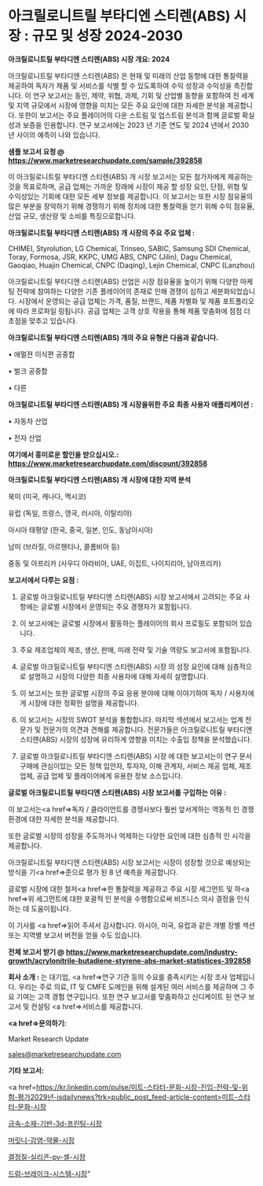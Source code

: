 # 아크릴로니트릴 부타디엔 스티렌(ABS) 시장 : 규모 및 성장 2024-2030

<strong>아크릴로니트릴 부타디엔 스티렌(ABS) 시장 개요: 2024</strong>

아크릴로니트릴 부타디엔 스티렌(ABS) 은 현재 및 미래의 산업 동향에 대한 통찰력을 제공하여 독자가 제품 및 서비스를 식별 할 수 있도록하여 수익 성장과 수익성을 촉진합니다. 이 연구 보고서는 동인, 제약, 위협, 과제, 기회 및 산업별 동향을 포함하여 전 세계 및 지역 규모에서 시장에 영향을 미치는 모든 주요 요인에 대한 자세한 분석을 제공합니다. 또한이 보고서는 주요 플레이어의 다운 스트림 및 업스트림 분석과 함께 글로벌 확실성과 보증을 인용합니다. 연구 보고서에는 2023 년 기준 연도 및 2024 년에서 2030 년 사이의 예측이 나와 있습니다.



<strong>샘플 보고서 요청 @ <a href=https://www.marketresearchupdate.com/sample/392858>https://www.marketresearchupdate.com/sample/392858</a></strong>

이 아크릴로니트릴 부타디엔 스티렌(ABS) 개 시장 보고서는 모든 참가자에게 제공하는 것을 목표로하며, 공급 업체는 가까운 장래에 시장이 제공 할 성장 요인, 단점, 위협 및 수익성있는 기회에 대한 모든 세부 정보를 제공합니다. 이 보고서는 또한 시장 점유율의 많은 부분을 장악하기 위해 경쟁하기 위해 정치에 대한 통찰력을 얻기 위해 수익 점유율, 산업 규모, 생산량 및 소비를 특징으로합니다.



<strong>아크릴로니트릴 부타디엔 스티렌(ABS) 개 시장의 주요 주요 업체 :</strong>

CHIMEI, Styrolution, LG Chemical, Trinseo, SABIC, Samsung SDI Chemical, Toray, Formosa, JSR, KKPC, UMG ABS, CNPC (Jilin), Dagu Chemical, Gaoqiao, Huajin Chemical, CNPC (Daqing), Lejin Chemical, CNPC (Lanzhou)

아크릴로니트릴 부타디엔 스티렌(ABS) 산업은 시장 점유율을 높이기 위해 다양한 마케팅 전략에 참여하는 다양한 기존 플레이어의 존재로 인해 경쟁이 심하고 세분화되었습니다. 시장에서 운영되는 공급 업체는 가격, 품질, 브랜드, 제품 차별화 및 제품 포트폴리오에 따라 프로파일 링됩니다. 공급 업체는 고객 상호 작용을 통해 제품 맞춤화에 점점 더 초점을 맞추고 있습니다.



<strong>아크릴로니트릴 부타디엔 스티렌(ABS) 개의 주요 유형은 다음과 같습니다.</strong>

• 에멀젼 이식편 공중합

• 벌크 공중합

• 다른



<strong>아크릴로니트릴 부타디엔 스티렌(ABS) 개 시장을위한 주요 최종 사용자 애플리케이션 :</strong>

• 자동차 산업

• 전자 산업



<strong>여기에서 흥미로운 할인을 받으십시오.: <a href=https://www.marketresearchupdate.com/discount/392858>https://www.marketresearchupdate.com/discount/392858</a></strong>



<strong>아크릴로니트릴 부타디엔 스티렌(ABS) 개 시장에 대한 지역 분석</strong>

북미 (미국, 캐나다, 멕시코)

유럽 (독일, 프랑스, 영국, 러시아, 이탈리아)

아시아 태평양 (한국, 중국, 일본, 인도, 동남아시아)

남미 (브라질, 아르헨티나, 콜롬비아 등)

중동 및 아프리카 (사우디 아라비아, UAE, 이집트, 나이지리아, 남아프리카)



<strong>보고서에서 다루는 요점 :</strong>

1. 글로벌 아크릴로니트릴 부타디엔 스티렌(ABS) 시장 보고서에서 고려되는 주요 사항에는 글로벌 시장에서 운영되는 주요 경쟁자가 포함됩니다.

2. 이 보고서에는 글로벌 시장에서 활동하는 플레이어의 회사 프로필도 포함되어 있습니다.

3. 주요 제조업체의 제조, 생산, 판매, 미래 전략 및 기술 역량도 보고서에 포함됩니다.

4. 글로벌 아크릴로니트릴 부타디엔 스티렌(ABS) 시장 의 성장 요인에 대해 심층적으로 설명하고 시장의 다양한 최종 사용자에 대해 자세히 설명합니다.

5. 이 보고서는 또한 글로벌 시장의 주요 응용 분야에 대해 이야기하여 독자 / 사용자에게 시장에 대한 정확한 설명을 제공합니다.

6. 이 보고서는 시장의 SWOT 분석을 통합합니다. 마지막 섹션에서 보고서는 업계 전문가 및 전문가의 의견과 견해를 제공합니다. 전문가들은 아크릴로니트릴 부타디엔 스티렌(ABS) 시장의 성장에 유리하게 영향을 미치는 수출입 정책을 분석했습니다.

7. 글로벌 아크릴로니트릴 부타디엔 스티렌(ABS) 시장 에 대한 보고서는이 연구 문서 구매에 관심이있는 모든 정책 입안자, 투자자, 이해 관계자, 서비스 제공 업체, 제조업체, 공급 업체 및 플레이어에게 유용한 정보 소스입니다.



<strong>글로벌 아크릴로니트릴 부타디엔 스티렌(ABS) 시장 보고서를 구입하는 이유 :</strong>

이 보고서는<a href=>독자 / 클</a>라이언트를 경쟁사보다 훨씬 앞서게하는 역동적 인 경쟁 환경에 대한 자세한 분석을 제공합니다.

또한 글로벌 시장의 성장을 주도하거나 억제하는 다양한 요인에 대한 심층적 인 시각을 제공합니다.

아크릴로니트릴 부타디엔 스티렌(ABS) 시장 보고서는 시장이 성장할 것으로 예상되는 방식을 기<a href=>준으로</a> 평가 된 8 년 예측을 제공합니다.

글로벌 시장에 대한 철저<a href=>한 통찰력</a>을 제공하고 주요 시장 세그먼트 및 하<a href=>위 세그</a>먼트에 대한 포괄적 인 분석을 수행함으로써 비즈니스 의사 결정을 인식하는 데 도움이됩니다.

이 기사를 <a href=>읽어 주</a>셔서 감사합니다. 아시아, 미국, 유럽과 같은 개별 장별 섹션 또는 지역별 보고서 버전을 얻을 수도 있습니다.



<strong>전체 보고서 받기 @ <a href=https://www.marketresearchupdate.com/industry-growth/acrylonitrile-butadiene-styrene-abs-market-statistices-392858>https://www.marketresearchupdate.com/industry-growth/acrylonitrile-butadiene-styrene-abs-market-statistices-392858</a></strong>



<strong>회사 소개 :</strong>
는 대기업, <a href=>연구 기</a>관 등의 수요를 충족시키는 시장 조사 업체입니다. 우리는 주로 의료, IT 및 CMFE 도메인을 위해 설계된 여러 서비스를 제공하며 그 주요 기여는 고객 경험 연구입니다. 또한 연구 보고서를 맞춤화하고 신디케이트 된 연구 보고서 및 컨설팅 <a href=>서비</a>스를 제공합니다.



<strong><a href=>문의하기:</a></strong>

Market Research Update

sales@marketresearchupdate.com



<strong>기타 보고서:</strong>

<a href=https://kr.linkedin.com/pulse/미트-스타터-문화-시장-진입-전략-및-위험-평가2029년-isdailynews?trk=public_post_feed-article-content>미트-스타터-문화-시장</a>

<a href=https://www.linkedin.com/pulse/금속-소재-기반-3d-프린팅-시장-세분화-연구-및-목표-고객2029년/>금속-소재-기반-3d-프린팅-시장</a>

<a href=https://www.linkedin.com/pulse/머릿니-감염-약물-시장-동향-및-성장-전망-trend-tracking-tips-360-analysis-oz3zf/>머릿니-감염-약물-시장</a>

<a href=https://www.linkedin.com/pulse/결정질-실리콘-pv-셀-시장-경쟁-분석-및-성장-잠재력-2029-vsxcf/>결정질-실리콘-pv-셀-시장</a>

<a href=https://www.linkedin.com/pulse/드럼-브레이크-시스템-시장-경쟁-분석-및-성장-잠재력-2030-wop9c/>드럼-브레이크-시스템-시장</a>"
